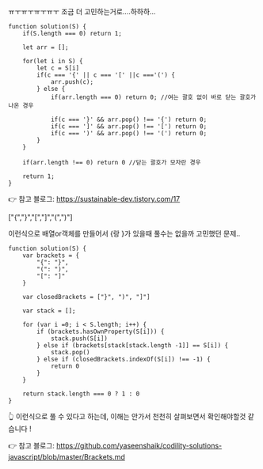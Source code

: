 ㅠㅜㅠㅜㅠㅜㅠㅜ 조금 더 고민하는거로....하하하...

```
function solution(S) {
    if(S.length === 0) return 1;

    let arr = [];

    for(let i in S) {
        let c = S[i]
        if(c === '{' || c === '[' ||c ==='(') {
            arr.push(c);
        } else {
            if(arr.length === 0) return 0; //여는 괄호 없이 바로 닫는 괄호가 나온 경우

            if(c === '}' && arr.pop() !== '{') return 0;
            if(c === ']' && arr.pop() !== '[') return 0;
            if(c === ')' && arr.pop() !== '(') return 0;
        }
    }

    if(arr.length !== 0) return 0 //닫는 괄호가 모자란 경우

    return 1;
}
```

👉 참고 블로그: https://sustainable-dev.tistory.com/17

["{","}","[","]","(",")"]

이런식으로 배열or객체를 만들어서 {랑 }가 있을때 풀수는 없을까 고민했던 문제..

```
function solution(S) {
    var brackets = {
        "{": "}",
        "(": ")",
        "[": "]"
    }

    var closedBrackets = ["}", ")", "]"]

    var stack = [];

    for (var i =0; i < S.length; i++) {
        if (brackets.hasOwnProperty(S[i])) {
            stack.push(S[i])
        } else if (brackets[stack[stack.length -1]] == S[i]) {
            stack.pop()
        } else if (closedBrackets.indexOf(S[i]) !== -1) {
        	return 0
        }
    }

    return stack.length === 0 ? 1 : 0
}
```

👆 이런식으로 풀 수 있다고 하는데, 이해는 안가서 천천히 살펴보면서 확인해야할것 같습니다 !

👉 참고 블로그: https://github.com/yaseenshaik/codility-solutions-javascript/blob/master/Brackets.md
